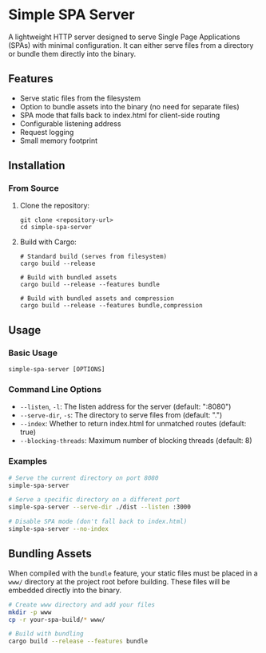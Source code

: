 # Simple SPA Server

A lightweight HTTP server designed to serve Single Page Applications (SPAs) with minimal configuration. It can either serve files from a directory or bundle them directly into the binary.

## Features

- Serve static files from the filesystem
- Option to bundle assets into the binary (no need for separate files)
- SPA mode that falls back to index.html for client-side routing
- Configurable listening address
- Request logging
- Small memory footprint

## Installation

### From Source

1. Clone the repository:

   ```
   git clone <repository-url>
   cd simple-spa-server
   ```

2. Build with Cargo:

   ```
   # Standard build (serves from filesystem)
   cargo build --release

   # Build with bundled assets
   cargo build --release --features bundle

   # Build with bundled assets and compression
   cargo build --release --features bundle,compression
   ```

## Usage

### Basic Usage

```
simple-spa-server [OPTIONS]
```

### Command Line Options

- `--listen`, `-l`: The listen address for the server (default: ":8080")
- `--serve-dir`, `-s`: The directory to serve files from (default: ".")
- `--index`: Whether to return index.html for unmatched routes (default: true)
- `--blocking-threads`: Maximum number of blocking threads (default: 8)

### Examples

```bash
# Serve the current directory on port 8080
simple-spa-server

# Serve a specific directory on a different port
simple-spa-server --serve-dir ./dist --listen :3000

# Disable SPA mode (don't fall back to index.html)
simple-spa-server --no-index
```

## Bundling Assets

When compiled with the `bundle` feature, your static files must be placed in a `www/` directory at the project root before building. These files will be embedded directly into the binary.

```bash
# Create www directory and add your files
mkdir -p www
cp -r your-spa-build/* www/

# Build with bundling
cargo build --release --features bundle
```
